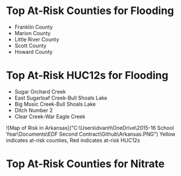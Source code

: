 # Top At-Risk Counties for Flooding
  - Franklin County
  - Marion County
  - Little River County
  - Scott County
  - Howard County

# Top At-Risk HUC12s for Flooding
  - Sugar Orchard Creek
  - East Sugarloaf Creek-Bull Shoals Lake
  - Big Music Creek-Bull Shoals Lake
  - Ditch Number 2
  - Clear Creek-War Eagle Creek

![Map of Risk in Arkansas]("C:\Users\dvanh\OneDrive\2015-16 School Year\Documents\EDF Second Contract\Github\Arkansas.PNG")
Yellow indicates at-risk counties, Red indicates at-risk HUC12s

# Top At-Risk Counties for Nitrate
